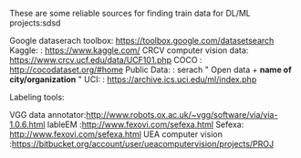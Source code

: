 These are some reliable sources for finding train data for DL/ML projects:sdsd

Google dataserach toolbox: https://toolbox.google.com/datasetsearch  
Kaggle:                  : https://www.kaggle.com/
CRCV computer vision data: https://www.crcv.ucf.edu/data/UCF101.php
COCO                     : http://cocodataset.org/#home
Public Data:             : serach " Open data +  **name of city/organization** "
UCI:                     : https://archive.ics.uci.edu/ml/index.php







Labeling tools:

VGG data annotator:http://www.robots.ox.ac.uk/~vgg/software/via/via-1.0.6.html
lableEM :http://www.fexovi.com/sefexa.html
Sefexa: http://www.fexovi.com/sefexa.html
UEA computer vision :https://bitbucket.org/account/user/ueacomputervision/projects/PROJ
